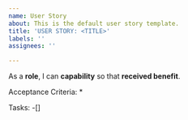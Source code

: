 ```yaml
---
name: User Story
about: This is the default user story template.
title: 'USER STORY: <TITLE>'
labels: ''
assignees: ''

---
```


As a **role**, I can **capability** so that **received benefit**.

Acceptance Criteria:
*

Tasks:
-[]
